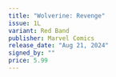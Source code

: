 ```yaml
---
title: "Wolverine: Revenge"
issue: 1L
variant: Red Band
publisher: Marvel Comics
release_date: "Aug 21, 2024"
signed_by: ""
price: 5.99
---
```

